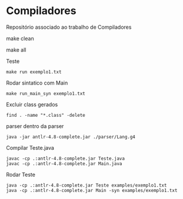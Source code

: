 # Compiladores
Repositório associado ao trabalho de Compiladores 

make clean

make all

Teste

    make run exemplo1.txt
Rodar sintatico com Main

    make run_main_syn exemplo1.txt

Excluir class gerados

    find . -name "*.class" -delete

parser dentro da parser

    java -jar antlr-4.8-complete.jar ./parser/Lang.g4

Compilar Teste.java

    javac -cp .:antlr-4.8-complete.jar Teste.java
    javac -cp .:antlr-4.8-complete.jar Main.java

Rodar Teste

    java -cp .:antlr-4.8-complete.jar Teste examples/exemplo1.txt
    java -cp .:antlr-4.8-complete.jar Main -syn examples/exemplo1.txt 